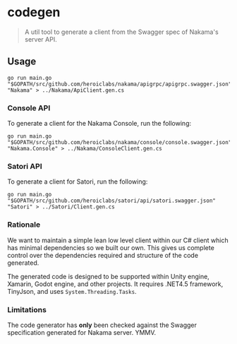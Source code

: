 codegen
=======

> A util tool to generate a client from the Swagger spec of Nakama's server API.

## Usage

```shell
go run main.go "$GOPATH/src/github.com/heroiclabs/nakama/apigrpc/apigrpc.swagger.json" "Nakama" > ../Nakama/ApiClient.gen.cs
```

### Console API

To generate a client for the Nakama Console, run the following:
```shell
go run main.go "$GOPATH/src/github.com/heroiclabs/nakama/console/console.swagger.json" "Nakama.Console" > ../Nakama/ConsoleClient.gen.cs
```

### Satori API

To generate a client for Satori, run the following:
```shell
go run main.go "$GOPATH/src/github.com/heroiclabs/satori/api/satori.swagger.json" "Satori" > ../Satori/Client.gen.cs
```


### Rationale

We want to maintain a simple lean low level client within our C# client which has minimal dependencies so we built our own. This gives us complete control over the dependencies required and structure of the code generated.

The generated code is designed to be supported within Unity engine, Xamarin, Godot engine, and other projects. It requires .NET4.5 framework, TinyJson, and uses `System.Threading.Tasks`.

### Limitations

The code generator has __only__ been checked against the Swagger specification generated for Nakama server. YMMV.
